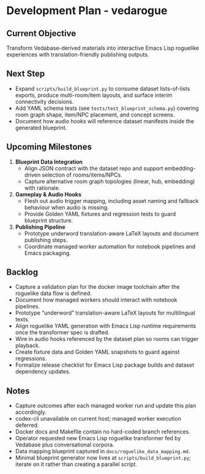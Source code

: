 # Development Plan - vedarogue

## Current Objective
Transform Vedabase-derived materials into interactive Emacs Lisp roguelike experiences with translation-friendly publishing outputs.

## Next Step
- Expand `scripts/build_blueprint.py` to consume dataset lists-of-lists exports, produce multi-room/item layouts, and surface interim connectivity decisions.
- Add YAML schema tests (see `tests/test_blueprint_schema.py`) covering room graph shape, item/NPC placement, and concept screens.
- Document how audio hooks will reference dataset manifests inside the generated blueprint.

## Upcoming Milestones
1. **Blueprint Data Integration**
   - Align JSON contract with the dataset repo and support embedding-driven selection of rooms/items/NPCs.
   - Capture alternative room graph topologies (linear, hub, embedding) with rationale.
2. **Gameplay & Audio Hooks**
   - Flesh out audio trigger mapping, including asset naming and fallback behaviour when audio is missing.
   - Provide Golden YAML fixtures and regression tests to guard blueprint structure.
3. **Publishing Pipeline**
   - Prototype underword translation-aware LaTeX layouts and document publishing steps.
   - Coordinate managed worker automation for notebook pipelines and Emacs packaging.

## Backlog
- Capture a validation plan for the docker image toolchain after the roguelike data flow is defined.
- Document how managed workers should interact with notebook pipelines.
- Prototype “underword” translation-aware LaTeX layouts for multilingual texts.
- Align roguelike YAML generation with Emacs Lisp runtime requirements once the transformer spec is drafted.
- Wire in audio hooks referenced by the dataset plan so rooms can trigger playback.
- Create fixture data and Golden YAML snapshots to guard against regressions.
- Formalize release checklist for Emacs Lisp package builds and dataset dependency updates.

## Notes
- Capture outcomes after each managed worker run and update this plan accordingly.
- codex-cli unavailable on current host; managed worker execution deferred.
- Docker docs and Makefile contain no hard-coded branch references.
- Operator requested new Emacs Lisp roguelike transformer fed by Vedabase plus conversational corpora.
- Data mapping blueprint captured in `docs/roguelike_data_mapping.md`.
- Minimal blueprint generator now lives at `scripts/build_blueprint.py`; iterate on it rather than creating a parallel script.
